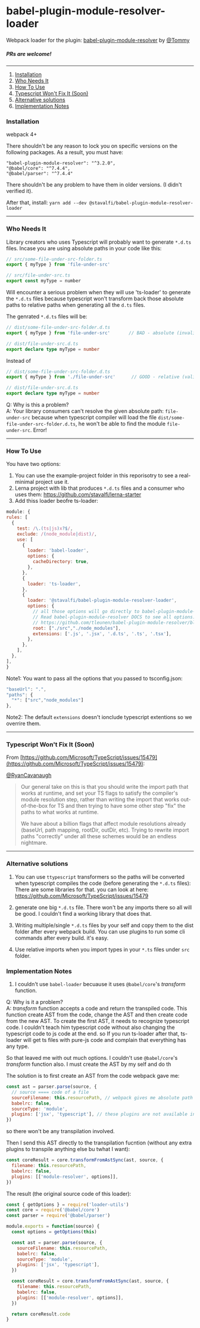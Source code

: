 # babel-plugin-module-resolver-loader

Webpack loader for the plugin: [babel-plugin-module-resolver](https://github.com/tleunen/babel-plugin-module-resolver) by [@Tommy](Tommy)

##### PRs are welcome!

---

1. [Installation](#installation)
2. [Who Needs It](#who-needs-it)
3. [How To Use](#how-to-use)
4. [Typescript Won't Fix It (Soon)](#installation)
5. [Alternative solutions](#alternative-solutions)
6. [Implementation Notes](#implementation-notes)

### Installation

webpack 4+

There shouldn't be any reason to lock you on specific versions on the following packages.
As a result, you must have:

```
"babel-plugin-module-resolver": "^3.2.0",
"@babel/core": "^7.4.4",
"@babel/parser": "^7.4.4"
```

There shouldn't be any problem to have them in older versions. (I didn't verified it).

After that, install: `yarn add --dev @stavalfi/babel-plugin-module-resolver-loader`

---

### Who Needs It

Library creators who uses Typescript will probably want to generate `*.d.ts` files. Incase you are using absolute paths in your code like this:

```typescript
// src/some-file-under-src-folder.ts
export { myType } from 'file-under-src'
```

```typescript
// src/file-under-src.ts
export const myType = number
```

Will encounter a serious problem when they will use 'ts-loader' to generate the `*.d.ts` files because typescript won't transform back those absolute paths to relative paths when generating all the `d.ts` files.

The genrated `*.d.ts` files will be:

```typescript
// dist/some-file-under-src-folder.d.ts
export { myType } from 'file-under-src'       // BAD - absolute (invalid path)
```

```typescript
// dist/file-under-src.d.ts
export declare type myType = number
```

Instead of

```typescript
// dist/some-file-under-src-folder.d.ts
export { myType } from './file-under-src'      // GOOD - relative (valid path)
```

```typescript
// dist/file-under-src.d.ts
export declare type myType = number
```

Q: Why is this a problem?
<br/>
A: Your library consumers can't resolve the given absolute path: `file-under-src` because when typescript compiler will load the file `dist/some-file-under-src-folder.d.ts`, he won't be able to find the module `file-under-src`. Error!

---

### How To Use

You have two options:

1. You can use the example-project folder in this reporisotry to see a real-minimal project use it.
2. Lerna project with lib that produces `*.d.ts` files and a consumer who uses them: https://github.com/stavalfi/lerna-starter
3. Add thiss loader beofre ts-loader:

```javascript
module: {
rules: [
  {
    test: /\.(ts|js)x?$/,
    exclude: /(node_module|dist)/,
    use: [
      {
        loader: 'babel-loader',
        options: {
          cacheDirectory: true,
        },
      },
      {
        loader: 'ts-loader',
      },
      {
        loader: '@stavalfi/babel-plugin-module-resolver-loader',
        options: {
          // all those options will go directly to babel-plugin-module-resolver plugin.
          // Read babel-plugin-module-resolver DOCS to see all options:
          // https://github.com/tleunen/babel-plugin-module-resolver/blob/master/DOCS.md
          root: ["./src","./node_modules"],
          extensions: ['.js', '.jsx', '.d.ts', '.ts', '.tsx'],
        },
      },
    ],
  },
],
}
```

Note1: You want to pass all the options that you passed to tsconfig.json:

```javascript
"baseUrl": ".",
"paths": {
  "*": ["src","node_modules"]
},
```

Note2: The default `extensions` doesn't ionclude typescript extentions so we overrire them.

---

### Typescript Won't Fix It (Soon)

From [https://github.com/Microsoft/TypeScript/issues/15479](https://github.com/Microsoft/TypeScript/issues/15479):

[@RyanCavanaugh](https://github.com/RyanCavanaugh)

> Our general take on this is that you should write the import path that works at runtime, and set your TS flags to satisfy the compiler's module resolution step, rather than writing the import that works out-of-the-box for TS and then trying to have some other step "fix" the paths to what works at runtime.
>
> We have about a billion flags that affect module resolutions already (baseUrl, path mapping, rootDir, outDir, etc). Trying to rewrite import paths "correctly" under all these schemes would be an endless nightmare.

---

### Alternative solutions

1. You can use `ttypescript` transformers so the paths will be converted when typescript compiles the code (before generating the `*.d.ts` files): There are some libraries for that. you can look at here: https://github.com/Microsoft/TypeScript/issues/15479

2. generate one big `*.d.ts` file. There won't be any imports there so all will be good. I couldn't find a working library that does that.

3. Writing multiple/single `*.d.ts` files by your self and copy them to the dist folder after every webpack build. You can use plugins to run some cli commands after every build. it's easy.

4. Use relative imports when you import types in your `*.ts` files under `src` folder.

### Implementation Notes

1. I couldn't use `babel-loader` becuause it uses `@babel/core`'s _transform_ function.

Q: Why is it a problem?
<br/>
A: _transform_ function accepts a code and return the transpiled code. This function create AST from the code, change the AST and then create code from the new AST.
To create the first AST, it needs to recognize typescript code. I couldn't teach him typescript code without also changing the typescript code to js code at the end.
so If you run ts-loader after that, ts-loader will get ts files with pure-js code and complain that everything has any type.

So that leaved me with out much options. I couldn't use `@babel/core`'s _transform_ function also. I must create the AST by my self and do th

The solution is to first create an AST from the code webpack gave me:

```javascript
const ast = parser.parse(source, {
  // source ==== code of a file
  sourceFilename: this.resourcePath, // webpack gives me absolute path of the source file. Maybe I don't need to set this param here.
  babelrc: false,
  sourceType: 'module',
  plugins: ['jsx', 'typescript'], // these plugins are not available in @babel/core.transform function
})
```

so there won't be any transpilation involved.

Then I send this AST directly to the transpilation fucntion (without any extra plugins to transpile anything else bu twhat I want):

```javascript
const coreResult = core.transformFromAstSync(ast, source, {
  filename: this.resourcePath,
  babelrc: false,
  plugins: [['module-resolver', options]],
})
```

The result (the original source code of this loader):

```javascript
const { getOptions } = require('loader-utils')
const core = require('@babel/core')
const parser = require('@babel/parser')

module.exports = function(source) {
  const options = getOptions(this)

  const ast = parser.parse(source, {
    sourceFilename: this.resourcePath,
    babelrc: false,
    sourceType: 'module',
    plugins: ['jsx', 'typescript'],
  })

  const coreResult = core.transformFromAstSync(ast, source, {
    filename: this.resourcePath,
    babelrc: false,
    plugins: [['module-resolver', options]],
  })

  return coreResult.code
}
```
